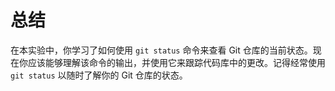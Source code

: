 # 总结

在本实验中，你学习了如何使用 `git status` 命令来查看 Git 仓库的当前状态。现在你应该能够理解该命令的输出，并使用它来跟踪代码库中的更改。记得经常使用 `git status` 以随时了解你的 Git 仓库的状态。
